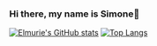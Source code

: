 ### Hi there, my name is Simone👋

<!--
**elmurie/elmurie** is a ✨ _special_ ✨ repository because its `README.md` (this file) appears on your GitHub profile.

Here are some ideas to get you started:

- 🔭 I’m currently working on ...
- 🌱 I’m currently learning ...
- 👯 I’m looking to collaborate on ...
- 🤔 I’m looking for help with ...
- 💬 Ask me about ...
- 📫 How to reach me: ...
- 😄 Pronouns: ...
- ⚡ Fun fact: ...
-->
[![Elmurie's GitHub stats](https://github-readme-stats.vercel.app/api?username=elmurie&hide=contribs,issues&count_private=true&show_icons=true)](https://github.com/elmurie/github-readme-stats)
[![Top Langs](https://github-readme-stats.vercel.app/api/top-langs/?username=elmurie&langs_count=8)](https://github.com/elmurie/github-readme-stats)

